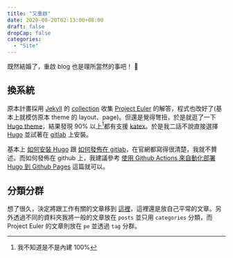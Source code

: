 ```yaml
---
title: "又重啟"
date: 2020-08-20T02:13:00+08:00
draft: false
dropCap: false
categories:
  - "Site"
---
```


既然結婚了，重啟 blog 也是理所當然的事吧！ 💏

<!--more-->

## 換系統

原本計畫採用 [Jekyll](https://jekyllrb.com/) 的 [collection](https://jekyllrb.com/docs/step-by-step/09-collections/) 收集 [Project Euler](http://projecteuler.net/) 的解答，程式也改好了(基本上就模仿原本 theme 的 layout、page)。但還是覺得彆扭，於是就逛了一下 [Hugo theme](https://themes.gohugo.io/)，結果發現 90% 以上[^1]都有支援 [katex](https://katex.org/)。於是我二話不說直接選擇 [Hugo](https://gohugo.io/) 並試著在 [gitlab](https://about.gitlab.com/) 上安裝。

基本上 [如何安裝 Hugo](https://gohugo.io/getting-started/installing/) 跟 [如何發佈在 gitlab](https://gohugo.io/hosting-and-deployment/hosting-on-gitlab/)，在官網都寫得很清楚，我就不贅述。而如何發佈在 github 上，我建議參考 [使用 Github Actions 來自動化部署 Hugo 到 Github Pages](https://blog.puckwang.com/post/2020/use-github-actions-deploy-hugo/) 這篇就可以。

## 分類分群

想了很久，決定將跟工作有關的文章移到 [這裡](https://hsinjungwu.gitlab.io)，這裡還是放自己平常的文章。另外透過不同的資料夾我將一般的文章放在 `posts` 並只用 `categories` 分類，而 Project Euler 的文章則放在 `pe` 並透過 `tag` 分群。

[^1]: 我不知道是不是內建 100%

